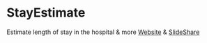 # StayEstimate
Estimate length of stay in the hospital & more
[Website](http://signal.nyc) & [SlideShare](http://www.slideshare.net/SinaKashuk/stayestimate-58302755)
